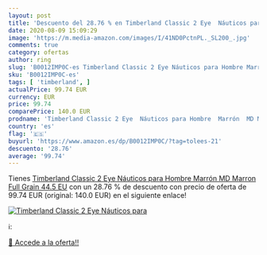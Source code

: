 ```yaml
---
layout: post
title: 'Descuento del 28.76 % en Timberland Classic 2 Eye  Náuticos para '
date: 2020-08-09 15:09:29
image: 'https://m.media-amazon.com/images/I/41ND0PctnPL._SL200_.jpg'
comments: true
category: ofertas
author: ring
slug: 'B0012IMP0C-es Timberland Classic 2 Eye Náuticos para Hombre Marrón MD...'
sku: 'B0012IMP0C-es'
tags: [ 'timberland', ]
actualPrice: 99.74 EUR
currency: EUR
price: 99.74
comparePrice: 140.0 EUR
prodname: 'Timberland Classic 2 Eye  Náuticos para Hombre  Marrón  MD Marron Full Grain   44.5 EU'
country: 'es'
flag: '🇪🇸'
buyurl: 'https://www.amazon.es/dp/B0012IMP0C/?tag=tolees-21'
descuento: '28.76'
average: '99.74'
---
```


Tienes [Timberland Classic 2 Eye  Náuticos para Hombre  Marrón  MD Marron Full Grain   44.5 EU](https://www.amazon.es/dp/B0012IMP0C/?tag=tolees-21) con un 28.76 % de descuento con precio de oferta de 99.74 EUR (original: 140.0 EUR) en el siguiente enlace!

[![Timberland Classic 2 Eye  Náuticos para ](https://m.media-amazon.com/images/I/41ND0PctnPL._SL200_.jpg)](https://www.amazon.es/dp/B0012IMP0C/?tag=tolees-21)

ℹ️:


[🛒 Accede a la oferta!!](https://www.amazon.es/dp/B0012IMP0C/?tag=tolees-21)
